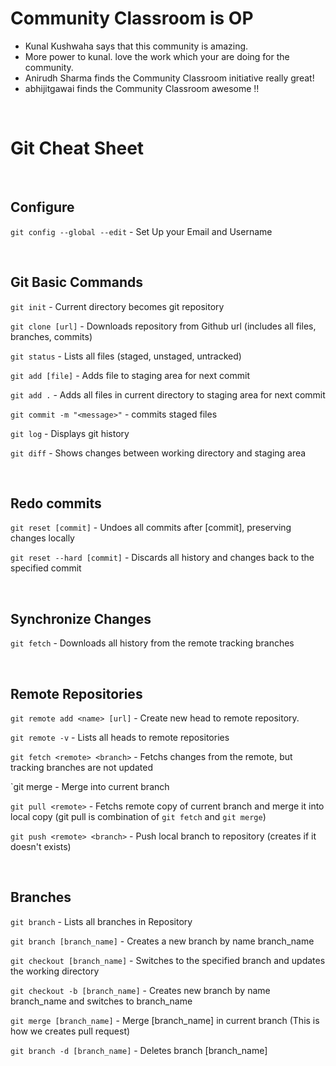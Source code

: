 # Community Classroom is OP

- Kunal Kushwaha says that this community is amazing.
- More power to kunal. love the work which your are doing for the community.
- Anirudh Sharma finds the Community Classroom initiative really great!
- abhijitgawai finds the Community Classroom awesome !!


<br>

# Git Cheat Sheet

<br>

## Configure

`git config --global --edit` - Set Up your Email and Username

<br>


## Git Basic Commands

`git init` - Current directory becomes git repository


`git clone [url]` - Downloads repository from Github url (includes all files, branches, commits)


`git status` - Lists all files (staged, unstaged, untracked)


`git add [file]` - Adds file to staging area for next commit


`git add .` - Adds all files in current directory to staging area for next commit


`git commit -m "<message>"` - commits staged files

`git log` - Displays git history

`git diff` - Shows changes between working directory and staging area

<br>

## Redo commits

`git reset [commit]` - Undoes all commits after [commit], preserving changes locally

`git reset --hard [commit]` - Discards all history and changes back to the specified commit

<br>

## Synchronize Changes

`git fetch` - Downloads all history from the remote tracking branches

<br>

## Remote Repositories

`git remote add <name> [url]` - Create new head to remote repository. 

`git remote -v` - Lists all heads to remote repositories

`git fetch <remote> <branch>` - Fetchs changes from the remote, but tracking branches are not updated

`git merge <branch>- Merge <branch> into current branch

`git pull <remote>` -  Fetchs remote copy of current branch and merge it into local copy (git pull is combination of `git fetch` and `git merge`)

`git push <remote> <branch>` - Push local branch to <remote> repository (creates <branch> if it doesn't exists)
  
  <br>

## Branches

`git branch` - Lists all branches in Repository

`git branch [branch_name]` - Creates a new branch by name branch_name

`git checkout [branch_name]` - Switches to the specified branch and updates the working directory

`git checkout -b [branch_name]` - Creates new branch by name branch_name and switches to branch_name

`git merge [branch_name]` - Merge [branch_name] in current branch (This is how we creates pull request)

`git branch -d [branch_name]` - Deletes branch [branch_name]


